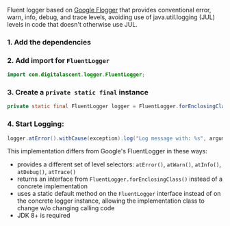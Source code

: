
Fluent logger based on [Google Flogger](https://github.com/google/flogger) that provides conventional error, warn, info, debug, and trace levels,
avoiding use of java.util.logging (JUL) levels in code that doesn't otherwise use JUL.

### 1. Add the dependencies

### 2. Add import for `FluentLogger`
```java
import com.digitalascent.logger.FluentLogger;
```

### 3. Create a `private static final` instance
```java
private static final FluentLogger logger = FluentLogger.forEnclosingClass();
```

### 4. Start Logging:
```java
logger.atError().withCause(exception).log("Log message with: %s", argument);
```

This implementation differs from Google's FluentLogger in these ways:
* provides a different set of level selectors: `atError()`, `atWarn()`, `atInfo()`, `atDebug()`, `atTrace()`
* returns an interface from `FluentLogger.forEnclosingClass()` instead of a concrete implementation
* uses a static default method on the `FluentLogger` interface instead of on the concrete logger instance, allowing the implementation class to change w/o changing calling code
* JDK 8+ is required 


